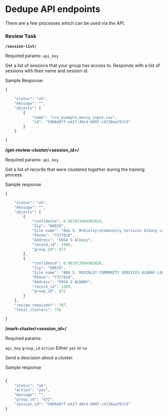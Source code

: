 # Dedupe API endpoints

There are a few processes which can be used via the API. 

### Review Task

**``/session-list/``**

Required params: ``api_key``

Get a list of sessions that your group has access to. Responds with a list of
sessions with their name and session id.

Sample Response:

``` javascript 
{

    "status": "ok",
    "message": "",
    "objects": [
        {
            "name": "csv_example_messy_input.csv",
            "id": "5906d8ff-e417-48c4-b097-c4728aaf67c5"
        }
    ]

}
```

**/get-review-cluster/<session_id>/** 

Required params: ``api_key``

Get a list of records that were clustered together during the training process.

Sample response

``` javascript 
{

    "status": "ok",
    "message": "",
    "objects": [
        {
            "confidence": 0.861913084983826,
            "Zip": "60629",
            "Site name": "Ada S. McKinley\nCommunity Services Albany Location",
            "Phone": "7377810",
            "Address": "5954 S Albany",
            "record_id": 1908,
            "group_id": 472
        },
        {
            "confidence": 0.861913084983826,
            "Zip": "60629",
            "Site name": "ADA S. MCKINLEY COMMUNITY SERVICES ALBANY LOCATION",
            "Phone": "7377810",
            "Address": "5954 S ALBANY",
            "record_id": 1389,
            "group_id": 472
        }
    ],
    "review_remainder": 707,
    "total_clusters": 756

}
```

**/mark-cluster/<session_id>/** 

Required params: 

``api_key``
``group_id`` 
``action`` Either ``yes`` or ``no``

Send a descision about a cluster.

Sample response

``` javascript 

{
    "status": "ok", 
    "action": "yes", 
    "message": "", 
    "group_id": "472", 
    "session_id": "5906d8ff-e417-48c4-b097-c4728aaf67c5"
}

```




